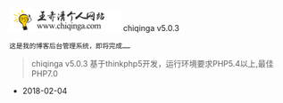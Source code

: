 ![logo](https://github.com/chiqing85/chiqinga/blob/feature/public/uploads/20180130/7cfed4903cc0629139443af7cc04606c.jpg) chiqinga v5.0.3

~~~
这是我的博客后台管理系统，即将完成……
~~~
> chiqinga v5.0.3 基于thinkphp5开发，运行环境要求PHP5.4以上,最佳PHP7.0

+ 2018-02-04
